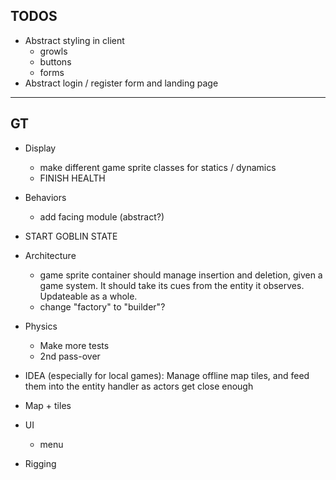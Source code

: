 ## TODOS

- Abstract styling in client
  - growls
  - buttons
  - forms
- Abstract login / register form and landing page

---

## GT

- Display
  - make different game sprite classes for statics / dynamics
  - FINISH HEALTH
- Behaviors
  - add facing module (abstract?)
- START GOBLIN STATE
- Architecture

  - game sprite container should manage insertion and deletion, given a game system. It should take its cues from the entity it observes. Updateable as a whole.
  - change "factory" to "builder"?

- Physics
  - Make more tests
  - 2nd pass-over
- IDEA (especially for local games): Manage offline map tiles, and feed them into the entity handler as actors get close enough
- Map + tiles
- UI
  - menu
- Rigging
